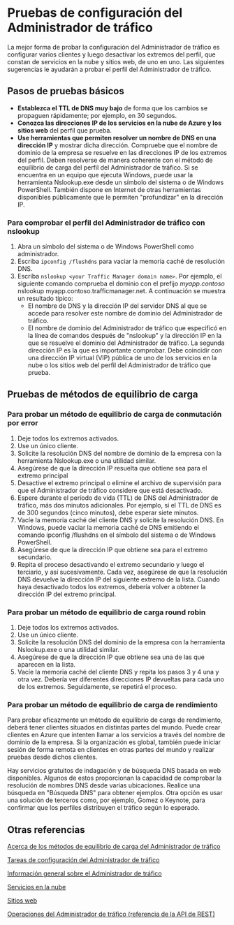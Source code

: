 <properties 
   pageTitle="Pruebas de configuración del Administrador de tráfico"
   description="Este artículo le ayudará a probar la configuración del Administrador de tráfico"
   services="traffic-manager"
   documentationCenter=""
   authors="joaoma"
   manager="adinah"
   editor="tysonn" />
<tags 
   ms.service="traffic-manager"
   ms.devlang="na"
   ms.topic="article"
   ms.tgt_pltfrm="na"
   ms.workload="infrastructure-services"
   ms.date="05/27/2015"
   ms.author="joaoma;cherylmc" />

# Pruebas de configuración del Administrador de tráfico

La mejor forma de probar la configuración del Administrador de tráfico es configurar varios clientes y luego desactivar los extremos del perfil, que constan de servicios en la nube y sitios web, de uno en uno. Las siguientes sugerencias le ayudarán a probar el perfil del Administrador de tráfico.

## Pasos de pruebas básicos

- **Establezca el TTL de DNS muy bajo** de forma que los cambios se propaguen rápidamente; por ejemplo, en 30 segundos.
- **Conozca las direcciones IP de los servicios en la nube de Azure y los sitios web** del perfil que prueba.
- **Use herramientas que permiten resolver un nombre de DNS en una dirección IP** y mostrar dicha dirección. Compruebe que el nombre de dominio de la empresa se resuelve en las direcciones IP de los extremos del perfil. Deben resolverse de manera coherente con el método de equilibrio de carga del perfil del Administrador de tráfico. Si se encuentra en un equipo que ejecuta Windows, puede usar la herramienta Nslookup.exe desde un símbolo del sistema o de Windows PowerShell. También dispone en Internet de otras herramientas disponibles públicamente que le permiten "profundizar" en la dirección IP.

### Para comprobar el perfil del Administrador de tráfico con nslookup

1. Abra un símbolo del sistema o de Windows PowerShell como administrador.
2. Escriba `ipconfig /flushdns` para vaciar la memoria caché de resolución DNS.
3. Escriba `nslookup <your Traffic Manager domain name>`. Por ejemplo, el siguiente comando comprueba el dominio con el prefijo *myapp.contoso* nslookup myapp.contoso.trafficmanager.net. A continuación se muestra un resultado típico:
   - El nombre de DNS y la dirección IP del servidor DNS al que se accede para resolver este nombre de dominio del Administrador de tráfico.
   - El nombre de dominio del Administrador de tráfico que especificó en la línea de comandos después de "nslookup" y la dirección IP en la que se resuelve el dominio del Administrador de tráfico. La segunda dirección IP es la que es importante comprobar. Debe coincidir con una dirección IP virtual (VIP) pública de uno de los servicios en la nube o los sitios web del perfil del Administrador de tráfico que prueba.

## Pruebas de métodos de equilibrio de carga

### Para probar un método de equilibrio de carga de conmutación por error

1. Deje todos los extremos activados.
2. Use un único cliente.
3. Solicite la resolución DNS del nombre de dominio de la empresa con la herramienta Nslookup.exe o una utilidad similar.
4. Asegúrese de que la dirección IP resuelta que obtiene sea para el extremo principal
5. Desactive el extremo principal o elimine el archivo de supervisión para que el Administrador de tráfico considere que está desactivado.
6. Espere durante el período de vida (TTL) de DNS del Administrador de tráfico, más dos minutos adicionales. Por ejemplo, si el TTL de DNS es de 300 segundos (cinco minutos), debe esperar siete minutos.
7. Vacíe la memoria caché del cliente DNS y solicite la resolución DNS. En Windows, puede vaciar la memoria caché de DNS emitiendo el comando ipconfig /flushdns en el símbolo del sistema o de Windows PowerShell.
8. Asegúrese de que la dirección IP que obtiene sea para el extremo secundario.
9. Repita el proceso desactivando el extremo secundario y luego el terciario, y así sucesivamente. Cada vez, asegúrese de que la resolución DNS devuelve la dirección IP del siguiente extremo de la lista. Cuando haya desactivado todos los extremos, debería volver a obtener la dirección IP del extremo principal.

### Para probar un método de equilibrio de carga round robin

1. Deje todos los extremos activados.
2. Use un único cliente.
3. Solicite la resolución DNS del dominio de la empresa con la herramienta Nslookup.exe o una utilidad similar.
4. Asegúrese de que la dirección IP que obtiene sea una de las que aparecen en la lista.
5. Vacíe la memoria caché del cliente DNS y repita los pasos 3 y 4 una y otra vez. Debería ver diferentes direcciones IP devueltas para cada uno de los extremos. Seguidamente, se repetirá el proceso.

### Para probar un método de equilibrio de carga de rendimiento

Para probar eficazmente un método de equilibrio de carga de rendimiento, deberá tener clientes situados en distintas partes del mundo. Puede crear clientes en Azure que intenten llamar a los servicios a través del nombre de dominio de la empresa. Si la organización es global, también puede iniciar sesión de forma remota en clientes en otras partes del mundo y realizar pruebas desde dichos clientes.

Hay servicios gratuitos de indagación y de búsqueda DNS basada en web disponibles. Algunos de estos proporcionan la capacidad de comprobar la resolución de nombres DNS desde varias ubicaciones. Realice una búsqueda en "Búsqueda DNS" para obtener ejemplos. Otra opción es usar una solución de terceros como, por ejemplo, Gomez o Keynote, para confirmar que los perfiles distribuyen el tráfico según lo esperado.

## Otras referencias

[Acerca de los métodos de equilibrio de carga del Administrador de tráfico](traffic-manager-load-balancing-methods.md)

[Tareas de configuración del Administrador de tráfico](https://msdn.microsoft.com/library/azure/hh744830.aspx)

[Información general sobre el Administrador de tráfico](traffic-manager-overview.md)

[Servicios en la nube](http://go.microsoft.com/fwlink/p/?LinkId=314074)

[Sitios web](http://go.microsoft.com/fwlink/p/?LinkId=393327)

[Operaciones del Administrador de tráfico (referencia de la API de REST)](http://go.microsoft.com/fwlink/?LinkId=313584)

 

<!---HONumber=August15_HO6-->